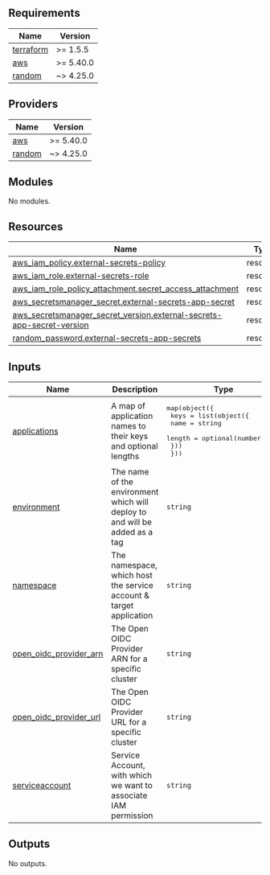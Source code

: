 ## Requirements

| Name | Version |
|------|---------|
| <a name="requirement_terraform"></a> [terraform](#requirement\_terraform) | >= 1.5.5 |
| <a name="requirement_aws"></a> [aws](#requirement\_aws) | >= 5.40.0 |
| <a name="requirement_random"></a> [random](#requirement\_random) | ~> 4.25.0 |

## Providers

| Name | Version |
|------|---------|
| <a name="provider_aws"></a> [aws](#provider\_aws) | >= 5.40.0 |
| <a name="provider_random"></a> [random](#provider\_random) | ~> 4.25.0 |

## Modules

No modules.

## Resources

| Name | Type |
|------|------|
| [aws_iam_policy.external-secrets-policy](https://registry.terraform.io/providers/hashicorp/aws/latest/docs/resources/iam_policy) | resource |
| [aws_iam_role.external-secrets-role](https://registry.terraform.io/providers/hashicorp/aws/latest/docs/resources/iam_role) | resource |
| [aws_iam_role_policy_attachment.secret_access_attachment](https://registry.terraform.io/providers/hashicorp/aws/latest/docs/resources/iam_role_policy_attachment) | resource |
| [aws_secretsmanager_secret.external-secrets-app-secret](https://registry.terraform.io/providers/hashicorp/aws/latest/docs/resources/secretsmanager_secret) | resource |
| [aws_secretsmanager_secret_version.external-secrets-app-secret-version](https://registry.terraform.io/providers/hashicorp/aws/latest/docs/resources/secretsmanager_secret_version) | resource |
| [random_password.external-secrets-app-secrets](https://registry.terraform.io/providers/hashicorp/random/latest/docs/resources/password) | resource |

## Inputs

| Name | Description | Type | Default | Required |
|------|-------------|------|---------|:--------:|
| <a name="input_applications"></a> [applications](#input\_applications) | A map of application names to their keys and optional lengths | <pre>map(object({<br>    keys = list(object({<br>      name   = string<br>      length = optional(number, 16)<br>    }))<br>  }))</pre> | `{}` | no |
| <a name="input_environment"></a> [environment](#input\_environment) | The name of the environment which will deploy to and will be added as a tag | `string` | n/a | yes |
| <a name="input_namespace"></a> [namespace](#input\_namespace) | The namespace, which host the service account & target application | `string` | n/a | yes |
| <a name="input_open_oidc_provider_arn"></a> [open\_oidc\_provider\_arn](#input\_open\_oidc\_provider\_arn) | The Open OIDC Provider ARN for a specific cluster | `string` | n/a | yes |
| <a name="input_open_oidc_provider_url"></a> [open\_oidc\_provider\_url](#input\_open\_oidc\_provider\_url) | The Open OIDC Provider URL for a specific cluster | `string` | n/a | yes |
| <a name="input_serviceaccount"></a> [serviceaccount](#input\_serviceaccount) | Service Account, with which we want to associate IAM permission | `string` | n/a | yes |

## Outputs

No outputs.
